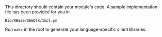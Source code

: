 This directory should contain your module's code.
A sample implementation file has been provided for you in

```Bio/KBase/SEEDtk/Impl.pm```

Run `make` in the root to generate your language-specific client libraries.

